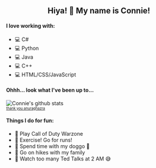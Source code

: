 
## <div align="center"> Hiya! 🌷 My name is Connie! </div>
#### I love working with:
* 💻 C#
* 💻 Python
* 💻 Java
* 💻 C++
* 💻 HTML/CSS/JavaScript


 #### Ohhh... look what I've been up to...
![Connie's github stats](https://github-readme-stats.vercel.app/api?username=conniexu444&show_icons=true&theme=buefy)  
<sub><sup>[thank you anuraghazra](https://github.com/anuraghazra/github-readme-stats#themes)</sup></sub>

#### Things I do for fun:
* 🌸 Play Call of Duty Warzone
* 🌸 Exercise! Go for runs!
* 🌸 Spend time with my doggo 🐶
* 🌸 Go on hikes with my family
* 🌸 Watch too many Ted Talks at 2 AM 😅
